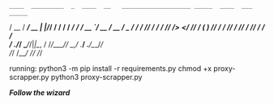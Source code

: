     ____  _________  _  ____  __   ___________________ _____  ____  ___  _____
   / __ \/ ___/ __ \| |/_/ / / /  / ___/ ___/ ___/ __ `/ __ \/ __ \/ _ \/ ___/
  / /_/ / /  / /_/ />  </ /_/ /  (__  ) /__/ /  / /_/ / /_/ / /_/ /  __/ /    
 / .___/_/   \____/_/|_|\__, /  /____/\___/_/   \__,_/ .___/ .___/\___/_/     
/_/                    /____/                       /_/   /_/             

running:
python3 -m pip install -r requirements.py
chmod +x proxy-scrapper.py
python3 proxy-scrapper.py

***Follow the wizard***
